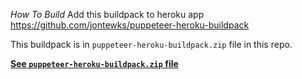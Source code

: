 *How To Build*
Add this buildpack to heroku app
https://github.com/jontewks/puppeteer-heroku-buildpack

This buildpack is in `puppeteer-heroku-buildpack.zip` file in this repo.

**[See `puppeteer-heroku-buildpack.zip` file](https://github.com/MyProjectManager/whatsapp-notifier-server/commit/25f27593e96cd92025940af3a42c7eed72dd481b)**
